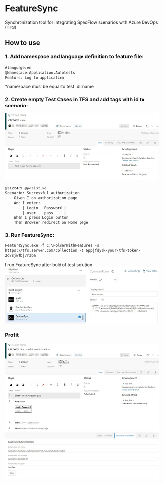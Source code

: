 # FeatureSync
Synchronization tool for integrating SpecFlow scenarios with Azure DevOps (TFS)

## How to use

### 1. Add namespace and language definition to feature file:
```gherkin
#language:en
@Namespace:Application.Autotests
Feature: Log to application
```
*namespace must be equal to test .dll name

### 2. Create empty Test Cases in TFS and add tags with id to scenario:
![Empty case](https://github.com/kharakhorin/FeatureSync/blob/master/Docs/Img/empty_case.JPG)
```gherkin
@2122409 @posistive
Scenario: Successful authorization
	Given I on authorization page
	And I enter:
		| Login | Password |
		| user  | pass     |
	When I press Login button
	Then Browser redirect on Home page
```

### 3. Run FeatureSync:
```
FeatureSync.exe -f C:\FolderWithFeatures -s https://tfs.server.com/collection -t 6ppjfdysk-your-tfs-token-2d7sjwfbj7rzba
```

I run FeatureSync after buld of test solution
![Buld definition](https://github.com/kharakhorin/FeatureSync/blob/master/Docs/Img/build_def.JPG)

### Profit
![Sync case](https://github.com/kharakhorin/FeatureSync/blob/master/Docs/Img/sync_case.JPG)
![Automation](https://github.com/kharakhorin/FeatureSync/blob/master/Docs/Img/automation_case.JPG)
